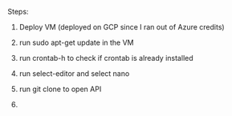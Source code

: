 Steps:

1) Deploy VM (deployed on GCP since I ran out of Azure credits)

2) run sudo apt-get update in the VM

3) run crontab-h to check if crontab is already installed

4) run select-editor and select nano

5) run git clone to open API

6) 
